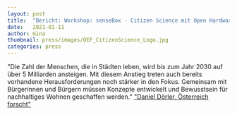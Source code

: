 ```yaml
---
layout: post
title:  "Bericht: Workshop: senseBox - Citizen Science mit Open Hardware für SDG 11 - Nachhaltige Städte und Siedlungen"
date:   2021-01-11 
author: Gina
thumbnail: press/images/OEF_CitizenScience_Logo.jpg
categories: press
---
```

"Die Zahl der Menschen, die in Städten leben, wird bis zum Jahr 2030 auf über 5 Milliarden ansteigen. Mit diesem Anstieg treten auch bereits vorhandene Herausforderungen noch stärker in den Fokus. Gemeinsam mit Bürgerinnen und Bürgern müssen Konzepte entwickelt und Bewusstsein für nachhaltiges Wohnen geschaffen werden." <a href="https://www.citizen-science.at/blog/bericht-workshop-sensebox">"Daniel Dörler, Österreich forscht"</a>
